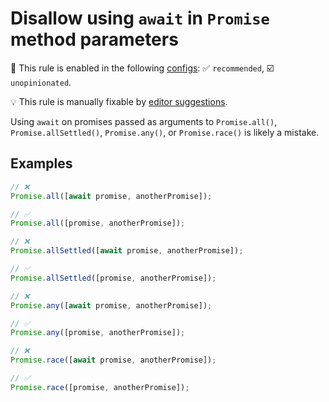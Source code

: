 # Disallow using `await` in `Promise` method parameters

💼 This rule is enabled in the following [configs](https://github.com/sindresorhus/eslint-plugin-unicorn#recommended-config): ✅ `recommended`, ☑️ `unopinionated`.

💡 This rule is manually fixable by [editor suggestions](https://eslint.org/docs/latest/use/core-concepts#rule-suggestions).

<!-- end auto-generated rule header -->
<!-- Do not manually modify this header. Run: `npm run fix:eslint-docs` -->

Using `await` on promises passed as arguments to `Promise.all()`, `Promise.allSettled()`, `Promise.any()`, or `Promise.race()` is likely a mistake.

## Examples

```js
// ❌
Promise.all([await promise, anotherPromise]);

// ✅
Promise.all([promise, anotherPromise]);
```

```js
// ❌
Promise.allSettled([await promise, anotherPromise]);

// ✅
Promise.allSettled([promise, anotherPromise]);
```

```js
// ❌
Promise.any([await promise, anotherPromise]);

// ✅
Promise.any([promise, anotherPromise]);
```

```js
// ❌
Promise.race([await promise, anotherPromise]);

// ✅
Promise.race([promise, anotherPromise]);
```
